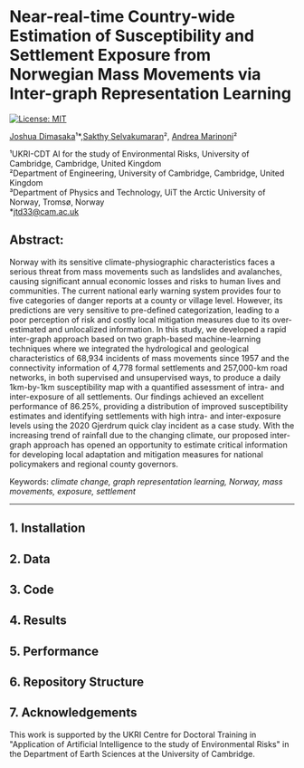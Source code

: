 # **Near-real-time Country-wide Estimation of Susceptibility and Settlement Exposure from Norwegian Mass Movements via Inter-graph Representation Learning**

[![License: MIT](https://img.shields.io/badge/License-MIT-blue.svg)](https://opensource.org/licenses/MIT) <!-- (insert zenodo doi) -->

[Joshua Dimasaka](https://www.joshuadimasaka.com/)¹*,[Sakthy Selvakumaran](http://www.eng.cam.ac.uk/profiles/ss683)², [Andrea Marinoni](https://www.andreamarinoni.com/)²

¹UKRI-CDT AI for the study of Environmental Risks, University of Cambridge, Cambridge, United Kingdom\
²Department of Engineering, University of Cambridge, Cambridge, United Kingdom\
³Department of Physics and Technology, UiT the Arctic University of Norway, Tromsø, Norway\
*[jtd33@cam.ac.uk](mailto:jtd33@cam.ac.uk)

## Abstract:

Norway with its sensitive climate-physiographic characteristics faces a serious threat from mass movements such as landslides and avalanches, causing significant annual economic losses and risks to human lives and communities. The current national early warning system provides four to five categories of danger reports at a county or village level. However, its predictions are very sensitive to pre-defined categorization, leading to a poor perception of risk and costly local mitigation measures due to its over-estimated and unlocalized information. In this study, we developed a rapid inter-graph approach based on two graph-based machine-learning techniques where we integrated the hydrological and geological characteristics of 68,934 incidents of mass movements since 1957 and the connectivity information of 4,778 formal settlements and 257,000-km road networks, in both supervised and unsupervised ways, to produce a daily 1km-by-1km susceptibility map with a quantified assessment of intra- and inter-exposure of all settlements. Our findings achieved an excellent performance of 86.25%, providing a distribution of improved susceptibility estimates and identifying settlements with high intra- and inter-exposure levels using the 2020 Gjerdrum quick clay incident as a case study. With the increasing trend of rainfall due to the changing climate, our proposed inter-graph approach has opened an opportunity to estimate critical information for developing local adaptation and mitigation measures for national policymakers and regional county governors.


Keywords: *climate change, graph representation learning, Norway, mass movements, exposure, settlement*

---

## **1. Installation**
<!-- This code depends on -->
<!-- - MATLAB [Financial Toolbox™](https://uk.mathworks.com/products/finance.html);  -->

## **2. Data**

## **3. Code**

## **4. Results**

## **5. Performance**

## **6. Repository Structure**

## **7. Acknowledgements**
This work is supported by the UKRI Centre for Doctoral Training in "Application of Artificial Intelligence to the study of Environmental Risks" in the Department of Earth Sciences at the University of Cambridge.
